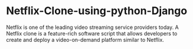 # Netflix-Clone-using-python-Django
Netflix is one of the leading video streaming service providers today. A Netflix clone is a feature-rich software script that allows developers to create and deploy a video-on-demand platform similar to Netflix.
